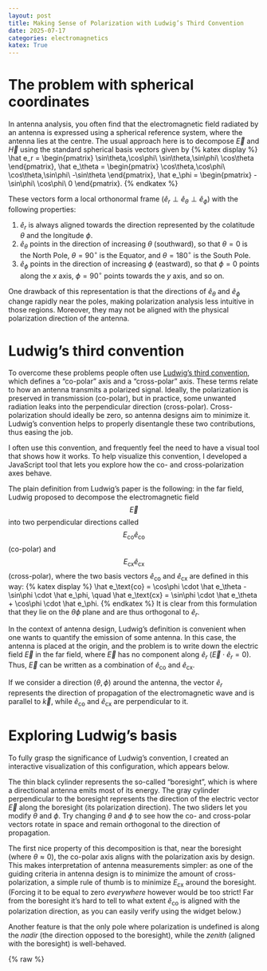 ```yaml
---
layout: post
title: Making Sense of Polarization with Ludwig’s Third Convention
date: 2025-07-17
categories: electromagnetics
katex: True
---
```


# The problem with spherical coordinates

In antenna analysis, you often find that the electromagnetic field radiated by an antenna is expressed using a spherical reference system, where the antenna lies at the centre. The usual approach here is to decompose $\vec E$ and $\vec H$ using the standard spherical basis vectors given by
{% katex display %}
\hat e_r = \begin{pmatrix}
\sin\theta\,\cos\phi\\
\sin\theta\,\sin\phi\\
\cos\theta
\end{pmatrix},
\hat e_\theta = \begin{pmatrix}
\cos\theta\,\cos\phi\\
\cos\theta\,\sin\phi\\
-\sin\theta
\end{pmatrix},
\hat e_\phi = \begin{pmatrix}
-\sin\phi\\
\cos\phi\\
0
\end{pmatrix}.
{% endkatex %}

These vectors form a local orthonormal frame ($\hat e_r \perp \hat e_\theta \perp \hat e_\phi$) with the following properties:

1. $\hat e_r$ is always aligned towards the direction represented by the colatitude $\theta$ and the longitude $\phi$.
2. $\hat e_\theta$ points in the direction of increasing $\theta$ (southward), so that $\theta = 0$ is the North Pole, $\theta = 90^\circ$ is the Equator, and $\theta = 180^\circ$ is the South Pole.
3. $\hat e_\phi$ points in the direction of increasing $\phi$ (eastward), so that $\phi = 0$ points along the $x$ axis, $\phi = 90^\circ$ points towards the $y$ axis, and so on.

One drawback of this representation is that the directions of $\hat e_\theta$ and $\hat e_\phi$ change rapidly near the poles, making polarization analysis less intuitive in those regions. Moreover, they may not be aligned with the physical polarization direction of the antenna.

# Ludwig’s third convention

To overcome these problems people often use [Ludwig’s third convention](https://ieeexplore.ieee.org/document/1140406), which defines a “co-polar” axis and a “cross-polar” axis. These terms relate to how an antenna transmits a polarized signal. Ideally, the polarization is preserved in transmission (co-polar), but in practice, some unwanted radiation leaks into the perpendicular direction (cross-polar). Cross-polarization should ideally be zero, so antenna designs aim to minimize it. Ludwig’s convention helps to properly disentangle these two contributions, thus easing the job.

I often use this convention, and frequently feel the need to have a visual tool that shows how it works. To help visualize this convention, I developed a JavaScript tool that lets you explore how the co- and cross-polarization axes behave.

The plain definition from Ludwig’s paper is the following: in the far field, Ludwig proposed to decompose the electromagnetic field $$\vec E$$ into two perpendicular directions called $$E_\text{co} \hat e_\text{co}$$ (co-polar) and $$E_\text{cx} \hat e_\text{cx}$$ (cross-polar), where the two basis vectors $\hat e_\text{co}$ and $\hat e_\text{cx}$ are defined in this way:
{% katex display %}
\hat e_\text{co} = \cos\phi \cdot \hat e_\theta - \sin\phi \cdot \hat e_\phi, \quad
\hat e_\text{cx} = \sin\phi \cdot \hat e_\theta + \cos\phi \cdot \hat e_\phi.
{% endkatex %}
It is clear from this formulation that they lie on the $\theta\phi$ plane and are thus orthogonal to $\hat e_r$.

In the context of antenna design, Ludwig’s definition is convenient when one wants to quantify the emission of some antenna. In this case, the antenna is placed at the origin, and the problem is to write down the electric field $\vec E$ in the far field, where $\vec E$ has no component along $\hat e_r$ ($\vec E \cdot \hat e_r = 0$). Thus, $\vec E$ can be written as a combination of $\hat e_\text{co}$ and $\hat e_\text{cx}$.

If we consider a direction $(\theta, \phi)$ around the antenna, the vector $\hat e_r$ represents the direction of propagation of the electromagnetic wave and is parallel to $\vec k$, while $\hat e_\text{co}$ and $\hat e_\text{cx}$ are perpendicular to it.


# Exploring Ludwig’s basis

To fully grasp the significance of Ludwig’s convention, I created an interactive visualization of this configuration, which appears below.

The thin black cylinder represents the so-called “boresight”, which is where a directional antenna emits most of its energy. The gray cylinder perpendicular to the boresight represents the direction of the electric vector $\vec E$ along the boresight (its polarization direction). The two sliders let you modify $\theta$ and $\phi$. Try changing $\theta$ and $\phi$ to see how the co- and cross-polar vectors rotate in space and remain orthogonal to the direction of propagation.

The first nice property of this decomposition is that, near the boresight (where $\theta \approx 0$), the co-polar axis aligns with the polarization axis by design. This makes interpretation of antenna measurements simpler: as one of the guiding criteria in antenna design is to minimize the amount of cross-polarization, a simple rule of thumb is to minimize $E_\text{cx}$ around the boresight. (Forcing it to be equal to zero *everywhere* however would be too strict! Far from the boresight it’s hard to tell to what extent $\hat e_\text{co}$ is aligned with the polarization direction, as you can easily verify using the widget below.)

Another feature is that the only pole where polarization is undefined is along the *nadir* (the direction opposed to the boresight), while the *zenith* (aligned with the boresight) is well-behaved.

{% raw %}
<style>
.slider-row {
  display: flex;
  align-items: center;
  gap: 0.5em;
  margin-bottom: 0.5em;
}

.slider-row label {
  min-width: 110px;
}

.value-display {
  display: inline-block;
  width: 3ch; /* enough space for 3 digits (e.g., "180") */
  text-align: right;
}
</style>

<div id="viewer" style="width: 100%; height: 100vh; position: relative;"></div>

<script type="module">
  import { initLudwigViewer } from '/js/ludwig.js';
  initLudwigViewer('viewer');
</script>
{% endraw %}


# Converting back and forth between the spherical basis and Ludwig’s

Assume that we have an electric field $\vec E$. We can decompose it on the spherical basis:
$$
\vec E = E_r\,\hat e_r + E_\theta\,\hat e_\theta + E_\phi\,\hat e_\phi.
$$; let’s assume that we are in the far field, so $E_r = 0$.

If we write the expression that transforms $\vec E$ from the polar basis to Ludwig’s basis:
{% katex display %}
\begin{pmatrix}
E_\text{co}\\
E_\text{cx}
\end{pmatrix} = \begin{pmatrix}
\cos\phi &-\sin\phi\\
\sin\phi &\cos\phi
\end{pmatrix}
\begin{pmatrix}
E_\theta\\
E_\phi
\end{pmatrix} =
R(\phi) \begin{pmatrix}
E_\theta\\
E_\phi
\end{pmatrix},
{% endkatex %}
then it is evident that the $(E_\text{co}\ E_\text{cx})$ vector is just a rotation of $(E_\theta\ E_\phi)$ by the angle $\phi$ on the plane tangent to the sphere. From this, it is trivial to convert back from Ludwig’s convention to spherical coordinates:
{% katex display %}
\begin{pmatrix}
E_\theta\\
E_\phi
\end{pmatrix} =
R(-\phi) \begin{pmatrix}
E_\text{co}\\
E_\text{cx}
\end{pmatrix} =
\begin{pmatrix}
\cos\phi &\sin\phi\\
-\sin\phi &\cos\phi
\end{pmatrix}
\begin{pmatrix}
E_\text{co}\\
E_\text{cx}
\end{pmatrix}.
{% endkatex %}


# Conclusions

Ludwig’s third convention offers a practical way for analyzing antenna polarization in the far field, as it prevents a singularity along the boresight direction and provides a natural way to think of “co-polar” and “cross-polar” directions. These are some of the reasons why it is widely used in antenna pattern measurements and satellite communications.

# Appendix

I found useful to rewrite $\hat e_\text{co}$ and $\hat e_\text{cx}$ in terms of the three vectors $\hat e_x$, $\hat e_y$, and $\hat e_z$, as I needed these formulae to implement the JavaScript widget above. Here are the full expressions for your convenience:

{% katex display %}
\hat e_\text{co} = \begin{pmatrix}
\cos\theta\cos^2\phi + \sin^2\phi\\
(\cos\theta - 1)\cos\phi\sin\phi\\
-\sin\theta\cos\phi
\end{pmatrix},
\hat e_\text{cx} = \begin{pmatrix}
(cos\theta - 1)\cos\phi\sin\phi\\
\cos^2\phi + \sin^2\phi\cos\theta\\
-\sin\theta\sin\phi
\end{pmatrix}.
{% endkatex %}
